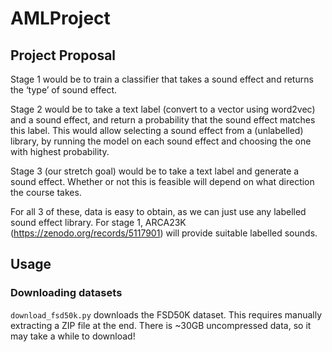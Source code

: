 # AMLProject

## Project Proposal

Stage 1 would be to train a classifier that takes a sound effect and returns the ‘type’ of sound effect.

Stage 2 would be to take a text label (convert to a vector using word2vec) and a sound effect, and return a probability that the sound effect matches this label. This would allow selecting a sound effect from a (unlabelled) library, by running the model on each sound effect and choosing the one with highest probability.

Stage 3 (our stretch goal) would be to take a text label and generate a sound effect. Whether or not this is feasible will depend on what direction the course takes.

For all 3 of these, data is easy to obtain, as we can just use any labelled sound effect library. For stage 1, ARCA23K (https://zenodo.org/records/5117901) will provide suitable labelled sounds.

## Usage

### Downloading datasets

`download_fsd50k.py` downloads the FSD50K dataset. This requires manually extracting a ZIP file at the end. There is ~30GB uncompressed data, so it may take a while to download!
